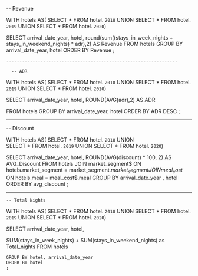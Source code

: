 -- Revenue

WITH hotels AS(
SELECT * FROM hotel. `2018`
UNION
SELECT * FROM hotel. `2019`
UNION
SELECT * FROM hotel. `2020`)

SELECT 
arrival_date_year,
hotel,
    round(sum((stays_in_week_nights + stays_in_weekend_nights) * adr),2) AS Revenue
FROM
    hotels
    GROUP BY arrival_date_year, hotel
    ORDER BY Revenue
    ;
    
    
    
    -----------------------------------------------------------------
    
      -- ADR
    
WITH hotels AS(
SELECT * FROM hotel. `2018`
UNION
SELECT * FROM hotel. `2019`
UNION
SELECT * FROM hotel. `2020`)

SELECT 
arrival_date_year,
hotel,
ROUND(AVG(adr),2) AS ADR

FROM
    hotels
    GROUP BY arrival_date_year, hotel
    ORDER BY ADR DESC 
    ;
    
-----------------------------------------------------------------

   -- Discount
    
WITH hotels AS(
SELECT * FROM hotel. `2018`
UNION		
SELECT * FROM hotel. `2019`
UNION
SELECT * FROM hotel. `2020`)

SELECT 
    arrival_date_year,
    hotel,
    ROUND(AVG(discount) * 100, 2) AS AVG_Discount
FROM
    hotels
        JOIN
    market_segment$ ON hotels.market_segment = market_segment$.market_segment
        JOIN
    meal_cost$ ON hotels.meal = meal_cost$.meal
GROUP BY arrival_date_year , hotel
ORDER BY avg_discount
    ;
    
    
    
-----------------------------------------------------------------



    -- Total Nights
    
WITH hotels AS(
SELECT * FROM hotel. `2018`
UNION
SELECT * FROM hotel. `2019`
UNION
SELECT * FROM hotel. `2020`)

SELECT 
arrival_date_year,
hotel,

SUM(stays_in_week_nights) + SUM(stays_in_weekend_nights) as Total_nights
FROM
    hotels
    
    GROUP BY hotel, arrival_date_year
    ORDER BY hotel
    ;
    
